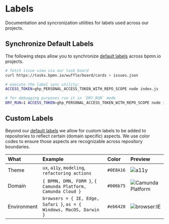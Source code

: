 # Labels

Documentation and syncronization utilities for labels used across our projects.


## Synchronize Default Labels

The following steps allow you to synchronize [default labels](./labels.yml) across bpmn.io projects.

```sh
# fetch issue view via our task board
curl https://tasks.bpmn.io/wuffle/board/cards > issues.json

# execute the label sync utility:
ACCESS_TOKEN=ghp_PERSONAL_ACCESS_TOKEN_WITH_REPO_SCOPE node index.js

# for debugging purposes run it in `DRY_RUN` mode
DRY_RUN=1 ACCESS_TOKEN=ghp_PERSONAL_ACCESS_TOKEN_WITH_REPO_SCOPE node index.js
```


## Custom Labels

Beyond our [default labels](./labels.yml) we allow for custom labels to be added to repositories to reflect certain (domain specific) aspects. We use color codes to ensure those aspects are recognizable across repository boundaries.

| What   | Example | Color   | Preview |
| :----- | :------ | :------ | :------ |
| Theme  | `ux`, `a11y`, `modeling`, `refactoring actions` | `#0E8A16` | ![a11y](https://img.shields.io/badge/a11y-0E8A16?style=flat) |
| Domain | `{ BPMN, DMN, FORM }`, `{ Camunda Platform, Camunda Cloud }` | `#006b75` | ![Camunda Platform](https://img.shields.io/badge/Camunda%20Platform-006b75?style=flat)|
| Environment | `browsers = { IE, Edge, Safari }`, `os = { Windows, MacOS, Darwin }` | `#eb6420` | ![browser:IE](https://img.shields.io/badge/browser:IE-eb6420?style=flat)|